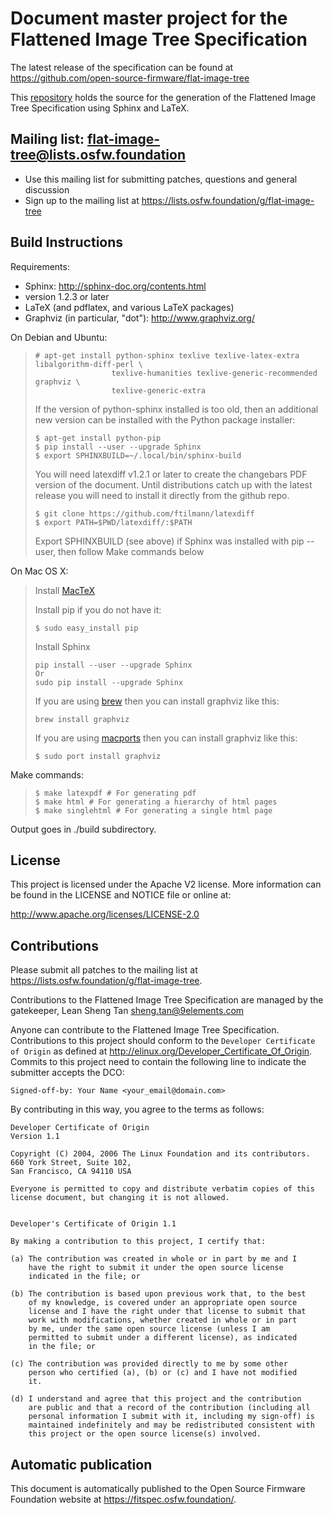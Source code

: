 # Document master project for the Flattened Image Tree Specification #

The latest release of the specification can be found at
https://github.com/open-source-firmware/flat-image-tree

This [repository](https://github.com/open-source-firmware/flat-image-tree) holds
the source for the generation of the Flattened Image Tree Specification using
Sphinx and LaTeX.

## Mailing list: flat-image-tree@lists.osfw.foundation ##
   * Use this mailing list for submitting patches, questions and general discussion
   * Sign up to the mailing list at https://lists.osfw.foundation/g/flat-image-tree

## Build Instructions

Requirements:
* Sphinx: http://sphinx-doc.org/contents.html
 * version 1.2.3 or later
* LaTeX (and pdflatex, and various LaTeX packages)
* Graphviz (in particular, "dot"): http://www.graphviz.org/

On Debian and Ubuntu:

>```
># apt-get install python-sphinx texlive texlive-latex-extra libalgorithm-diff-perl \
>                  texlive-humanities texlive-generic-recommended graphviz \
>                  texlive-generic-extra
>```
>
>If the version of python-sphinx installed is too old, then an additional
>new version can be installed with the Python package installer:
>
>```
>$ apt-get install python-pip
>$ pip install --user --upgrade Sphinx
>$ export SPHINXBUILD=~/.local/bin/sphinx-build
>```
>
>You will need latexdiff v1.2.1 or later to create the changebars PDF version
>of the document.
>Until distributions catch up with the latest release you will need to install
>it directly from the github repo.
>
>```
>$ git clone https://github.com/ftilmann/latexdiff
>$ export PATH=$PWD/latexdiff/:$PATH
>```
>
>Export SPHINXBUILD (see above) if Sphinx was installed with pip --user, then follow Make commands below

On Mac OS X:

> Install [MacTeX](http://tug.org/mactex/)
>
> Install pip if you do not have it:
>```
>$ sudo easy_install pip
>```
>Install Sphinx
>```
>pip install --user --upgrade Sphinx
>Or
>sudo pip install --upgrade Sphinx
>```
>
>If you are using [brew](http://brew.sh) then you can install graphviz like this:
>```
>brew install graphviz
>```
>If you are using [macports](https://www.macports.org/) then you can install graphviz like this:
>```
>$ sudo port install graphviz
>```

Make commands:

>```
>$ make latexpdf # For generating pdf
>$ make html # For generating a hierarchy of html pages
>$ make singlehtml # For generating a single html page
>```

Output goes in ./build subdirectory.

## License ##
This project is licensed under the Apache V2 license. More information can be found 
in the LICENSE and NOTICE file or online at:

http://www.apache.org/licenses/LICENSE-2.0

## Contributions ##
Please submit all patches to the mailing list at
https://lists.osfw.foundation/g/flat-image-tree.

Contributions to the Flattened Image Tree Specification are managed by the
gatekeeper, Lean Sheng Tan <sheng.tan@9elements.com>

Anyone can contribute to the Flattened Image Tree Specification. Contributions
to this project should conform to the `Developer Certificate of Origin` as
defined at http://elinux.org/Developer_Certificate_Of_Origin. Commits to this
project need to contain the following line to indicate the submitter accepts the
DCO:
```
Signed-off-by: Your Name <your_email@domain.com>
```
By contributing in this way, you agree to the terms as follows:
```
Developer Certificate of Origin
Version 1.1

Copyright (C) 2004, 2006 The Linux Foundation and its contributors.
660 York Street, Suite 102,
San Francisco, CA 94110 USA

Everyone is permitted to copy and distribute verbatim copies of this
license document, but changing it is not allowed.


Developer's Certificate of Origin 1.1

By making a contribution to this project, I certify that:

(a) The contribution was created in whole or in part by me and I
    have the right to submit it under the open source license
    indicated in the file; or

(b) The contribution is based upon previous work that, to the best
    of my knowledge, is covered under an appropriate open source
    license and I have the right under that license to submit that
    work with modifications, whether created in whole or in part
    by me, under the same open source license (unless I am
    permitted to submit under a different license), as indicated
    in the file; or

(c) The contribution was provided directly to me by some other
    person who certified (a), (b) or (c) and I have not modified
    it.

(d) I understand and agree that this project and the contribution
    are public and that a record of the contribution (including all
    personal information I submit with it, including my sign-off) is
    maintained indefinitely and may be redistributed consistent with
    this project or the open source license(s) involved.
```

## Automatic publication

This document is automatically published to the Open Source Firmware Foundation website at https://fitspec.osfw.foundation/. 

<!-- SPDX-License-Identifier: Apache-2.0 -->

